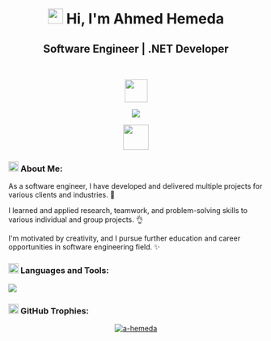 <h1 align="center"><img src="https://i.giphy.com/media/v1.Y2lkPTc5MGI3NjExNXBmamI1cXVtdmx5ajduNzR1cmlrOWV2MGc1MWh4ZXYzcWM0N3huciZlcD12MV9pbnRlcm5hbF9naWZfYnlfaWQmY3Q9cw/w1OBpBd7kJqHrJnJ13/giphy.gif" height ="30"> Hi, I'm Ahmed Hemeda</h1>
<h2 align="center">Software Engineer | .NET Developer</h2> <br>
  <p align="center"> <img src="https://komarev.com/ghpvc/?username=a-hemeda&label=Profile+Views&color=800000&style=flat" height="45"/> </p>
  <p align="center"> <a href="https://www.google.com.eg/search?q=ahmed+hemeda">
  <img src="https://readme-typing-svg.herokuapp.com/?lines=See%20my%20LinkedIn%20posts%20🔆;Follow%20to%20get%20updates%20👌;Watch%20my%20Repositories%20✨&font=Bold%20Code&center=true&height=30&color=00AA88&pause=1555&vCenter=true&size=20"></a> </p>
  <p align="center"> <a href="https://www.linkedin.com/in/a-hemeda" target="_blank"><img src="https://img.shields.io/badge/-+32K Followers-005080?style=flat-square&logo=Linkedin&logoColor=white" height="50"></a> </p>
<h3 align="left"><img src="https://i.giphy.com/media/v1.Y2lkPTc5MGI3NjExM205dTV4Yno2cnZlOGw1OTg1eHNjYXpleHJzOGRwMTU2OGhlcm5tbSZlcD12MV9pbnRlcm5hbF9naWZfYnlfaWQmY3Q9cw/wIVCkv3bcsBwFyESSC/giphy.gif" height ="20"> About Me:</h3>
  <p align="left">As a software engineer, I have developed and delivered multiple projects for various clients and industries. 🔆</p>
  <p align="left">I learned and applied research, teamwork, and problem-solving skills to various individual and group projects. 👌</p>
  <p align="left">I'm motivated by creativity, and I pursue further education and career opportunities in software engineering field. ✨</p>
<h3 align="left"><img src="https://media2.giphy.com/media/QssGEmpkyEOhBCb7e1/giphy.gif?cid=ecf05e47a0n3gi1bfqntqmob8g9aid1oyj2wr3ds3mg700bl&rid=giphy.gif" height ="20"> Languages and Tools:</h3>
  <p align="center"> <div align="left"> <img src="https://skillicons.dev/icons?i=cs,dotnet,postman,git,html,css,js,stackoverflow,visualstudio,vscode&perline=10"/> </div> </p>
<h3 align="left"><img src="https://i.giphy.com/media/v1.Y2lkPTc5MGI3NjExbXRmZWEyc254NmJsM3N5cm0zaHBlMmxxYXh3em84bGs5ZnJ6N2F5biZlcD12MV9pbnRlcm5hbF9naWZfYnlfaWQmY3Q9cw/MXIpG5H8BCKYqI1lZF/giphy.gif" height ="20"> GitHub Trophies:</h3>
  <p align="center"> <a href="https://github.com/ryo-ma/github-profile-trophy"><img src="https://github-profile-trophy.vercel.app/?username=a-hemeda&theme=algolia" alt="a-hemeda"/></a> </p>
